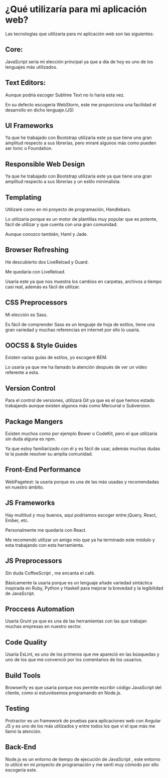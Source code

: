 # ¿Qué utilizaría para mi aplicación web?

  

Las tecnologías que utilizaría para mi aplicación web son las siguientes:

  

 ## Core:

  

JavaScript sería mi elección principal ya que a día de hoy es uno de los lenguajes más utilizados.

  

## Text Editors:

  

Aunque podría escoger Sublime Text no lo haría esta vez.

  

En su defecto escogería WebStorm, este me proporciona una facilidad el desarrollo en dicho lenguaje.(JS)

  

## UI Frameworks

  

Ya que he trabajado con Bootstrap utilizaría este ya que tiene una gran amplitud respecto a sus librerías, pero miraré algunos más como pueden ser Ionic o Foundation.

  

## Responsible Web Design

  

Ya que he trabajado con Bootstrap utilizaría este ya que tiene una gran amplitud respecto a sus librerías y un estilo minimalista.
  

## Templating

  

Utilizaré como en mi proyecto de programación, Handlebars.

  

Lo utilizaría porque es un motor de plantillas muy popular que es potente, fácil de utilizar y que cuenta con una gran comunidad.

  

Aunque conozco también, Haml y Jade.

  

## Browser Refreshing

  

He descubierto dos LiveReload y Guard.

Me quedaría con LiveReload.

Usaría este ya que nos muestra los cambios en carpetas, archivos a tiempo casi real, además es fácil de utilizar.

  

## CSS Preprocessors

  

Mi elección es Sass.

Es fácil de comprender Sass es un lenguaje de hoja de estilos, tiene una gran variedad y muchas referencias en internet por ello lo usaría.

  

## OOCSS & Style Guides

  

Existen varias guías de estilos, yo escogeré BEM.

Lo usaría ya que me ha llamado la atención después de ver un video referente a esta.

  

## Version Control

  
Para el control de versiones, utilizará Git ya que es el que hemos estado trabajando aunque existen algunos más como Mercurial o Subversion.

  
  

## Package Mangers

  

Existen muchos como por ejemplo Bower o CodeKit, pero el que utilizaría sin duda alguna es npm.

  

Ya que estoy familiarizado con él y es fácil de usar, además muchas dudas te la puede resolver su amplia comunidad.

  

## Front-End Performance

  

WebPagetest: la usaría porque es una de las más usadas y recomendadas en nuestro ámbito.

  

## JS Frameworks

  

Hay multitud y muy buenos, aquí podríamos escoger entre jQuery, React, Ember, etc.

  

Personalmente me quedaría con React.

Me recomendó utilizar un amigo mio que ya ha terminado este módulo y esta trabajando con esta herramienta.

  
  

## JS Preprocessors

  

Sin duda CoffeeScript , me encanta el café.

Básicamente la usaria porque es un lenguaje añade variedad sintáctica inspirada en Ruby, Python y Haskell​ para mejorar la brevedad y la legibilidad de JavaScript.

  

## Proccess Automation

  

Usaría Grunt ya que es una de las herramientas con las que trabajan muchas empresas en nuestro sector.

  

## Code Quality

  

Usaría EsLint, es uno de los primeros que me apareció en las búsquedas y uno de los que me convenció por los comentarios de los usuarios.

  

## Build Tools

  

Browserify es que usaría porque nos permite escribir código JavaScript del cliente, como si estuviésemos programando en Node.js.

  

## Testing

  

Protractor es un framework de pruebas para aplicaciones web con Angular JS y es uno de los más utilizados y entre todos los que ví el que más me llamó la atención.

  

## Back-End

  
Node.js es un entorno de tiempo de ejecución de JavaScript , este entorno lo utilicé en mi proyecto de programación y me sentí muy cómodo por ello escogería este.
